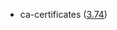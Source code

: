 - ca-certificates ([3.74](https://firefox-source-docs.mozilla.org/security/nss/releases/nss_3_74.html))
